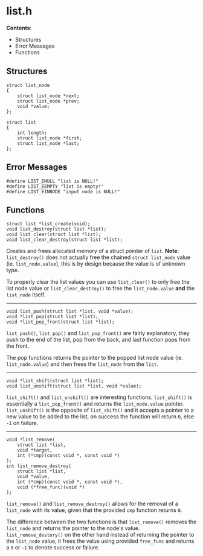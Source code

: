 # list.h

**Contents**:
- Structures
- Error Messages
- Functions



## Structures

    struct list_node
    {
        struct list_node *next;
        struct list_node *prev;
        void *value;
    };

    struct list
    {
        int length;
        struct list_node *first;
        struct list_node *last;
    };



## Error Messages

    #define LIST_ENULL "list is NULL!"
    #define LIST_EEMPTY "list is empty!"
    #define LIST_EINNODE "input node is NULL!"



## Functions

    struct list *list_create(void);
    void list_destroy(struct list *list);
    void list_clear(struct list *list);
    void list_clear_destroy(struct list *list);

Creates and frees allocated memory of a struct pointer of `list`. **Note**:
`list_destroy()` does not actually free the chained `struct list_node` value
(ie. `list_node.value`), this is by design because the value is of unknown
type.

To properly clear the list values you can use `list_clear()` to only free the
list node value or `list_clear_destroy()` to free the `list_node.value` **and**
the `list_node` itself.

---

    void list_push(struct list *list, void *value);
    void *list_pop(struct list *list);
    void *list_pop_front(struct list *list);

`list_push()`, `list_pop()` and `list_pop_front()` are fairly explanatory, they
push to the end of the list, pop from the back, and last function pops from the
front.

The pop functions returns the pointer to the popped list node value (ie.
`list_node.value`) and then frees the `list_node` from the `list`.

---

    void *list_shift(struct list *list);
    void list_unshift(struct list *list, void *value);

`list_shift()` and `list_unshift()` are interesting functions.
`list_shift()` is essentially a `list_pop_front()` and returns the
`list_node.value` pointer. `list_unshift()` is the opposite of `list_shift()`
and it accepts a pointer to a new value to be added to the list, on success the
function will return `0`, else `-1` on failure.

---

    void *list_remove(
        struct list *list,
        void *target,
        int (*cmp)(const void *, const void *)
    );
    int list_remove_destroy(
        struct list *list,
        void *value,
        int (*cmp)(const void *, const void *),
        void (*free_func)(void *)
    );

`list_remove()` and `list_remove_destroy()` allows for the removal of a
`list_node` with its value, given that the provided `cmp` function returns `0`.

The difference between the two functions is that `list_remove()` removes the
`list_node` and returns the pointer to the node's value.
`list_remove_destory()` on the other hand instead of returning the pointer to
the `list_node` value, it frees the value using provided `free_func` and
returns a `0` or `-1` to denote success or failure.
